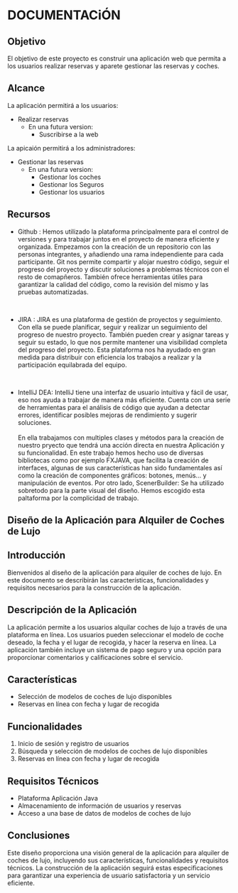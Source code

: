 # DOCUMENTACiÓN

## Objetivo
El objetivo de este proyecto es construir una aplicación web que permita a los usuarios realizar reservas y aparete gestionar las reservas y coches.

## Alcance
La aplicación permitirá a los usuarios:

* Realizar  reservas
  * En una futura version:
    * Suscribirse a la web 

La apicaión permitirá a los administradores:
* Gestionar las reservas
  * En una futura version:
    * Gestionar los coches
    * Gestionar los Seguros
    * Gestionar los usuarios

## Recursos

* Github : 
Hemos utilizado la plataforma principalmente para el control de versiones y para trabajar juntos en el proyecto de manera eficiente y organizada.  Empezamos con la creación de un repositorio con las personas integrantes, y añadiendo una rama independiente para cada participante. Git nos permite compartir y alojar nuestro código, seguir el progreso del proyecto y discutir soluciones a problemas técnicos con el resto de comapñeros. También ofrece herramientas útiles para garantizar la calidad del código, como la revisión del mismo y las pruebas automatizadas.




<br>

* JIRA  :
JIRA es una plataforma de gestión de proyectos y seguimiento.
Con ella se puede planificar, seguir y realizar un seguimiento del progreso de nuestro proyecto. También pueden crear y asignar tareas y seguir su estado, lo que nos permite mantener una visibilidad completa del progreso del proyecto. Esta plataforma nos ha ayudado en gran medida para distribuir con eficiencia los trabajos a realizar y la participación equilabrada del equipo. 


<br>

* IntelliJ DEA:
IntelliJ tiene una interfaz de usuario intuitiva y fácil de usar, eso nos ayuda a trabajar de manera más eficiente. Cuenta con una serie de herramientas para el análisis de código que ayudan a detectar errores, identificar posibles mejoras de rendimiento y sugerir soluciones. <br>
<br>En ella trabajamos con multiples clases y métodos para la creación de nuestro pryecto que tendrá una acción directa en nuestra Aplicación y su funcionalidad. En este trabajo hemos hecho uso de diversas bibliotecas como por ejemplo FXJAVA,
que facilita la creación de interfaces, algunas de sus características han sido fundamentales así como la creación de componentes gráficos: botones, menús... y manipulación de eventos. Por otro lado, ScenerBuilder: Se ha utilizado sobretodo para la parte visual del diseño. Hemos escogido esta paltaforma por la complicidad de trabajo.



## Diseño de la Aplicación para Alquiler de Coches de Lujo






## Introducción

Bienvenidos al diseño de la aplicación para alquiler de coches de lujo. En este documento se describirán las características, funcionalidades y requisitos necesarios para la construcción de la aplicación.

## Descripción de la Aplicación

La aplicación permite a los usuarios alquilar coches de lujo a través de una plataforma en línea. Los usuarios pueden seleccionar el modelo de coche deseado, la fecha y el lugar de recogida, y hacer la reserva en línea. La aplicación también incluye un sistema de pago seguro y una opción para proporcionar comentarios y calificaciones sobre el servicio.

## Características

* Selección de modelos de coches de lujo disponibles
* Reservas en línea con fecha y lugar de recogida

## Funcionalidades

1. Inicio de sesión y registro de usuarios
2. Búsqueda y selección de modelos de coches de lujo disponibles
3. Reservas en línea con fecha y lugar de recogida

## Requisitos Técnicos

* Plataforma Aplicación Java
* Almacenamiento de información de usuarios y reservas
* Acceso a una base de datos de modelos de coches de lujo 


## Conclusiones


Este diseño proporciona una visión general de la aplicación para alquiler de coches de lujo, incluyendo sus características, funcionalidades y requisitos técnicos. La construcción de la aplicación seguirá estas especificaciones para garantizar una experiencia de usuario satisfactoria y un servicio eficiente.

